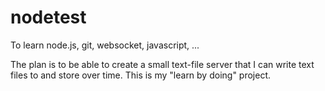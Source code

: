 # nodetest
To learn node.js, git, websocket, javascript, ...

The plan is to be able to create a small text-file server that I can write text files to and store over time.  This is my "learn by doing" project.
